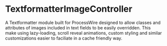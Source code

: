 # TextformatterImageController

A Textformatter module built for ProcessWire designed to allow classes and attributes of images included in text fields to be easily overridden. This make using lazy-loading, scroll reveal animations, custom styling and similar customizations easier to faciliate in a cache friendly way.
